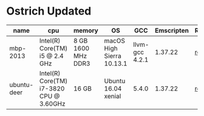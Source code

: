 # Ostrich Updated

|name   |cpu    |memory |OS     | GCC | Emscripten| Report | Data|
|----   |---    |-------|-------|-----|-----------|-----------|-----------|
|mbp-2013    |  Intel(R) Core(TM) i5 @ 2.4 GHz   |  8 GB 1600 MHz DDR3      |   macOS High Sierra 10.13.1 |llvm-gcc 4.2.1   |1.37.22 |[report](./data/mbp2013/report-mbp2013.md) |[mbp2013.csv](./data/mbp2013/browser/platform=mbp2013,input-size=medium.csv) |
|ubuntu-deer    |Intel(R) Core(TM) i7-3820 CPU @ 3.60GHz     |  16 GB     |   Ubuntu 16.04 xenial |5.4.0 |1.37.22  |[report](./data/ubuntu-deer/report-ubuntu-deer.md) | [ubuntu-deer.csv](./data/ubuntu-deer/browser/platform=ubuntu-deer,input-size=medium.csv)|